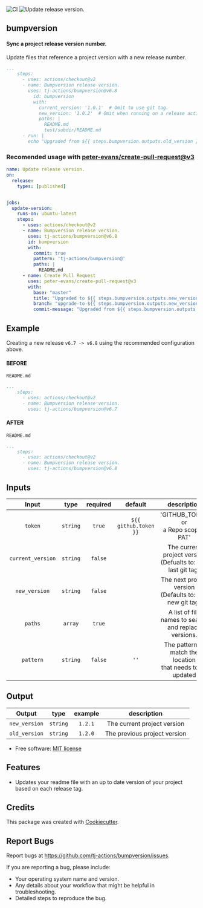 ![CI](https://github.com/tj-actions/bumpversion/workflows/CI/badge.svg)
![Update release version.](https://github.com/tj-actions/bumpversion/workflows/Update%20release%20version./badge.svg)

bumpversion
-----------

#### Sync a project release version number.

Update files that reference a project version with a new release number.

```yaml
...
    steps:
      - uses: actions/checkout@v2
      - name: Bumpversion release version.
        uses: tj-actions/bumpversion@v6.8
          id: bumpversion
          with:
            current_version: '1.0.1'  # Omit to use git tag.
            new_version: '1.0.2'  # Omit when running on a release action.
            paths: |
              README.md
              test/subdir/README.md
      - run: |
        echo "Upgraded from ${{ steps.bumpversion.outputs.old_version }} -> ${{ steps.bumpversion.outputs.new_version }}" 
```


### Recomended usage with [peter-evans/create-pull-request@v3](https://github.com/peter-evans/create-pull-request)

```yaml
name: Update release version.
on:
  release:
    types: [published]


jobs:
  update-version:
    runs-on: ubuntu-latest
    steps:
      - uses: actions/checkout@v2
      - name: Bumpversion release version.
        uses: tj-actions/bumpversion@v6.8
        id: bumpversion
        with:
          commit: true
          pattern: 'tj-actions/bumpversion@'
          paths: |
            README.md
      - name: Create Pull Request
        uses: peter-evans/create-pull-request@v3
        with:
          base: "master"
          title: "Upgraded to ${{ steps.bumpversion.outputs.new_version }}"
          branch: "upgrade-to-${{ steps.bumpversion.outputs.new_version }}"
          commit-message: "Upgraded from ${{ steps.bumpversion.outputs.old_version }} -> ${{ steps.bumpversion.outputs.new_version }}"
```

Example
-------

Creating a new release `v6.7 -> v6.8` using the recommended configuration above.

#### BEFORE

`README.md`
```yaml
...
    steps:
      - uses: actions/checkout@v2
      - name: Bumpversion release version.
        uses: tj-actions/bumpversion@v6.7
```


#### AFTER
`README.md`
```yaml
...
    steps:
      - uses: actions/checkout@v2
      - name: Bumpversion release version.
        uses: tj-actions/bumpversion@v6.8
```


Inputs
------

|   Input           |    type       |  required     |  default                | description                                                     |
|:-----------------:|:-------------:|:-------------:|:-----------------------:|:---------------------------------------------------------------:|
| `token`           |  `string`     |    `true`     | `${{ github.token }}`   | 'GITHUB_TOKEN or <br /> a Repo scoped PAT'                             |
| `current_version` |  `string`     |    `false`    |                         | The current project version <br /> (Defualts to: The last git tag)     |
| `new_version`     |  `string`     |    `false`    |                         | The next project version <br /> (Defaults to: The new git tag)         |
| `paths`           |  `array`      |    `true`     |                         | A list of file names to search <br /> and replace versions.            |
| `pattern`         |  `string`     |    `false`    |    `''`                 | The pattern to match the location <br /> that needs to be updated      |



Output
------

|   Output         |    type     |  example              | description                   |
|:----------------:|:-----------:|:---------------------:|:-----------------------------:|
| `new_version`    |  `string`   |    `1.2.1`            |  The current project version |
| `old_version`    |  `string`   |    `1.2.0`            |  The previous project version |



* Free software: [MIT license](LICENSE)

Features
--------

* Updates your readme file with an up to date version of your project based on each release tag.



Credits
-------

This package was created with [Cookiecutter](https://github.com/cookiecutter/cookiecutter).



Report Bugs
-----------

Report bugs at https://github.com/tj-actions/bumpversion/issues.

If you are reporting a bug, please include:

* Your operating system name and version.
* Any details about your workflow that might be helpful in troubleshooting.
* Detailed steps to reproduce the bug.
